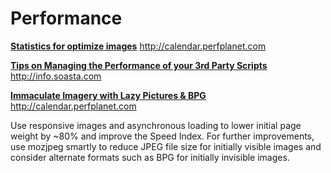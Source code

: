 # Performance

[**Statistics for optimize images**](http://calendar.perfplanet.com/2014/images-are-king-an-image-optimization-checklist-for-everyone-in-your-organization)  http://calendar.perfplanet.com

[**Tips on Managing the Performance of your 3rd Party Scripts**](http://info.soasta.com/SEM_WP_3rdPartyPerformance.html)     http://info.soasta.com


[**Immaculate Imagery with Lazy Pictures & BPG**](http://calendar.perfplanet.com/2015/immaculate-imagery-with-lazy-pictures-bpg/)      http://calendar.perfplanet.com

Use responsive images and asynchronous loading to lower initial page weight by ~80% and improve the Speed Index. For further improvements, use mozjpeg smartly to reduce JPEG file size for initially visible images and consider alternate formats such as BPG for initially invisible images.
